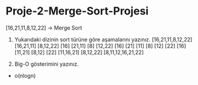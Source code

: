 # Proje-2-Merge-Sort-Projesi

[16,21,11,8,12,22] -> Merge Sort

1. Yukarıdaki dizinin sort türüne göre aşamalarını yazınız.
                                [16,21,11,8,12,22]
                            [16,21,11]      [8,12,22]
                          [16] [21,11]      [8] [12,22]
                        [16] [21] [11]      [8] [12] [22]
                          [16] [11,21]      [8,12] [22]
                            [11,16,21]      [8,12,22]
                                [8,11,12,16,21,22]
                            
2. Big-O gösterimini yazınız.
- o(nlogn)
